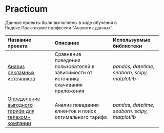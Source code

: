 # Practicum


Данные проекты были выполнены в ходе обучения в Яндекс.Практикуме профессии "Аналитик данных".

| Название проекта | Описание | Используемые библиотеки | 
| :---------------------- | :---------------------- | :---------------------- |
[Анализ рекламных источников](https://github.com/Jultokm/Practicum/blob/main/Games/) | Сравнение поведения пользователей в зависимости от источника скачивания приложения|*pandas, datetime, seaborn, scipy, matplotlib*| 
[Определение выгодного тарифа для телеком-компании](https://github.com/Jultokm/Practicum/tree/main/megalite) | Анализ поведения клиентов и поиск оптимального тарифа |*pandas, datetime, seaborn, scipy, matplotlib* |
